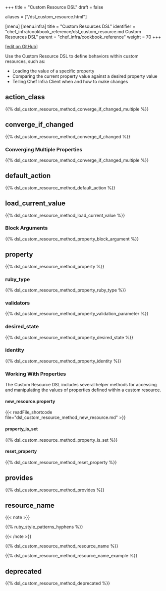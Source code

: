 +++
title = "Custom Resource DSL"
draft = false

aliases = ["/dsl_custom_resource.html"]

[menu]
  [menu.infra]
    title = "Custom Resources DSL"
    identifier = "chef_infra/cookbook_reference/dsl_custom_resource.md Custom Resources DSL"
    parent = "chef_infra/cookbook_reference"
    weight = 70
+++

[\[edit on GitHub\]](https://github.com/chef/chef-web-docs/blob/master/content/dsl_custom_resource.md)

Use the Custom Resource DSL to define behaviors within custom resources, such as:

- Loading the value of a specific property
- Comparing the current property value against a desired property value
- Telling Chef Infra Client when and how to make changes

## action_class

{{% dsl_custom_resource_method_converge_if_changed_multiple %}}

## converge_if_changed

{{% dsl_custom_resource_method_converge_if_changed %}}

### Converging Multiple Properties

{{% dsl_custom_resource_method_converge_if_changed_multiple %}}

## default_action

{{% dsl_custom_resource_method_default_action %}}

## load_current_value

{{% dsl_custom_resource_method_load_current_value %}}

### Block Arguments

{{% dsl_custom_resource_method_property_block_argument %}}

## property

{{% dsl_custom_resource_method_property %}}

### ruby_type

{{% dsl_custom_resource_method_property_ruby_type %}}

### validators

{{% dsl_custom_resource_method_property_validation_parameter %}}

### desired_state

{{% dsl_custom_resource_method_property_desired_state %}}

### identity

{{% dsl_custom_resource_method_property_identity %}}

### Working With Properties

The Custom Resource DSL includes several helper methods for accessing and manipulating the values of properties defined within a custom resource.

#### new_resource.property

{{< readFile_shortcode file="dsl_custom_resource_method_new_resource.md" >}}

#### property_is_set

{{% dsl_custom_resource_method_property_is_set %}}

#### reset_property

{{% dsl_custom_resource_method_reset_property %}}

## provides

{{% dsl_custom_resource_method_provides %}}

## resource_name

{{< note >}}

{{% ruby_style_patterns_hyphens %}}

{{< /note >}}

{{% dsl_custom_resource_method_resource_name %}}

{{% dsl_custom_resource_method_resource_name_example %}}

## deprecated

{{% dsl_custom_resource_method_deprecated %}}
